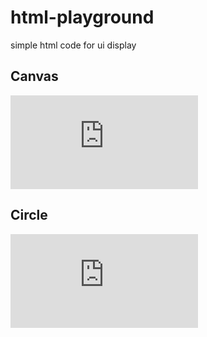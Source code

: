 # html-playground
simple html code for ui display

## Canvas
![classloader](https://raw.githubusercontent.com/oka96/html-playground/master/canvas.html)

## Circle
![classloader](https://raw.githubusercontent.com/oka96/html-playground/master/circle.html)